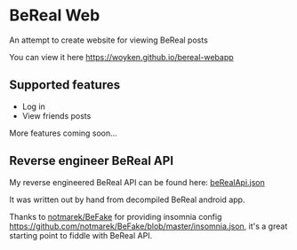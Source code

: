 # BeReal Web

An attempt to create website for viewing BeReal posts

You can view it here <https://woyken.github.io/bereal-webapp>

## Supported features

- Log in
- View friends posts

More features coming soon...

## Reverse engineer BeReal API

My reverse engineered BeReal API can be found here: [beRealApi.json](server/src/openApiClients/beRealApi.json)

It was written out by hand from decompiled BeReal android app.

Thanks to [notmarek/BeFake](https://github.com/notmarek/BeFake) for providing insomnia config <https://github.com/notmarek/BeFake/blob/master/insomnia.json>, it's a great starting point to fiddle with BeReal API.
